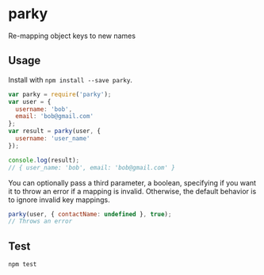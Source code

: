 parky
=====

Re-mapping object keys to new names

## Usage

Install with `npm install --save parky`.

```js
var parky = require('parky');
var user = {
  username: 'bob',
  email: 'bob@gmail.com'
};
var result = parky(user, {
  username: 'user_name'
});

console.log(result);
// { user_name: 'bob', email: 'bob@gmail.com' }
```

You can optionally pass a third parameter, a boolean, specifying
if you want it to throw an error if a mapping is invalid. Otherwise, the
default behavior is to ignore invalid key mappings.

```js
parky(user, { contactName: undefined }, true);
// Throws an error
```

## Test

```js
npm test
```
